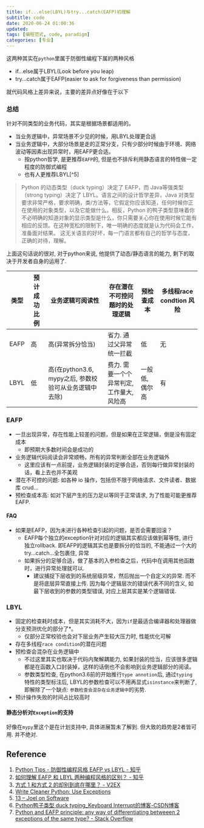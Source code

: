 ```yaml
---
title: if...else(LBYL)与try...catch(EAFP)初理解
subtitle: code
date: 2020-06-24 01:00:36
updated:
tags: [编程范式, code, paradigm]
categories: [专业]
---
```


这两种其实在`python`里属于防御性编程下属的两种风格

* if...else属于LBYL(Look before you leap)
* try...catch属于EAFP(easier to ask for forgiveness than permission)

就代码风格上差异来说，主要的差异点好像在于以下

### 总结


针对不同类型的业务代码，其实是根据场景都适用的。

* 当业务逻辑中，异常场景不少见的时候，用LBYL处理更合适
* 当业务逻辑中，大部分场景是走的正常分支，只有少部分时候由于环境、网络波动等因素出现异常时，用EAFP更合适。
  * 按python哲学, 是更推荐`EAFP`的, 但是也不排斥利用静态语言的特性做一定程度的防御式编程
  * 也有人更推荐LBYL[^5]

> Python 的动态类型（duck typing）决定了 EAFP，而 Java等强类型（strong typing）决定了 LBYL。语言之间的设计哲学差异，Java 对类型要求非常严格，要求明确，类/方法等，它假定你应该知道，任何时候你正在使用的对象类型，以及它能做什么。相反，Python 的鸭子类型意味着你不必明确的知道对象的显示类型是什么，你只需要关心你在使用时候它能有相应的反馈。在这种宽松的限制下，唯一明确的态度就是认为代码会工作，准备面对结果。
> 这无关语言的好坏，每一门语言都有自己的哲学与态度，正确的对待，理解。

上面这句话说的很对, 对于python来说, 他提供了动态/静态语言的能力, 剩下的取决于开发者自身的运用了.

类型 | 预计成功比例 | 业务逻辑可阅读性 | 存在潜在不可控问题时的处理逻辑 | 预检查成本 | 多线程race condtion 风险
-- | -- | --  | -- | -- |  --
EAFP | 高 | 高(异常拆分恰当) | 省力. 通过父异常统一拦截 | 低 | 无 | 
LBYL | 低 | 高(在python3.6, mypy之后, 参数校验可从业务逻辑中去除) | 费力. 需要一个个异常判定, 工作量大, 风险高| 一般低, 偶尔高  | 有

### EAFP
  * 一旦出现异常，存在性能上较差的问题，但是如果在正常逻辑，倒是没有固定成本
    * 即预期大多数时间会是成功的
  * 业务逻辑代码阅读会非常顺畅，所有的异常判断全部在业务逻辑外
    * 这里应该有一点前提，业务逻辑封装的足够合适，否则每行做异常封装的话，看上去也并不美观
  * 潜在不可控的问题: 如各种 io 操作，包括但不限于网络请求、文件读者、数据库 crud...
  * 预检查成本高: 如对下层产生的压力足以等同于正常请求, 为了性能可能更推荐EAFP.

#### FAQ
* 如果是EAFP，因为未进行各种检查引起的问题，是否会需要回滚？
  * EAFP每个独立的exception针对对应的逻辑其实都应该做到幂等性, 进行独立rollback. 即EAFP的逻辑其实也是要拆分的恰当的, 不能通过一个大的try...catch...全包裹住, 异常
  * 如果拆分的足够合适，做了基本的入参检查之后，代码中在调用其他函数时，进行异常处理就可以. 
    * 建议捕捉下层收到的系统层级异常，然后抛出一个自定义的异常. 而不是将底层异常直接上传. 因为每个逻辑层次的错误代表不同的含义, 如最下层收到的参数的类型错误, 对应上层其实是某个逻辑错误.


### LBYL
  * 固定的检查耗时成本，但是其实消耗不大，因为`if`是最适合编译器和处理器做分支预测优化的部分了*。
    * 仅部分正常校验也会对下层业务产生较大压力时, 性能优化可解
  * 存在多线程`race condition`的潜在问题
  * 预检查会混杂在业务逻辑中
    * 不过这里其实也取决于代码内聚解耦能力, 如果封装的恰当，应该很多逻辑都是在函数入口封装掉，这样的话倒也不会影响到业务逻辑部分的阅读。
    * 参数类型检查, 在python3.6前的开始推行`type annotion`后, 通过`typing`特性的类型标注后, LBYL的参数检查可以不用再显式`isinstance`来判断了, 即解除了一个缺点: `参数检查会混杂在业务逻辑中`的劣势.
  * 预计操作失败的时间占比较高时


#### 静态分析对`Exception`的支持

好像在`mypy`里这个是在计划支持中, 具体进展暂未了解到. 但大致的趋势是2者皆可用. 并不绝对.

## Reference
1. [Python Tips \- 防御性编程风格 EAFP vs LBYL \- 知乎](https://zhuanlan.zhihu.com/p/36167239)
2. [如何理解 EAFP 和 LBYL 两种编程风格的区别？ \- 知乎](https://www.zhihu.com/question/354242039)
3. [方式 1 和方式 2 的却别到底在哪里？ \- V2EX](https://www.v2ex.com/t/620135)
4. [Write Cleaner Python: Use Exceptions](https://jeffknupp.com/blog/2013/02/06/write-cleaner-python-use-exceptions/)
5. [13 – Joel on Software](https://www.joelonsoftware.com/2003/10/13/13/)
6. [Python鸭子类型 duck typing\_Keyboard Interrupt的博客\-CSDN博客](https://blog.csdn.net/weixin_44772030/article/details/106661363)
7. [Python and EAFP principle: any way of differentiating betweeen 2 exceptions of the same type? \- Stack Overflow](https://stackoverflow.com/questions/58936504/python-and-eafp-principle-any-way-of-differentiating-betweeen-2-exceptions-of-t)